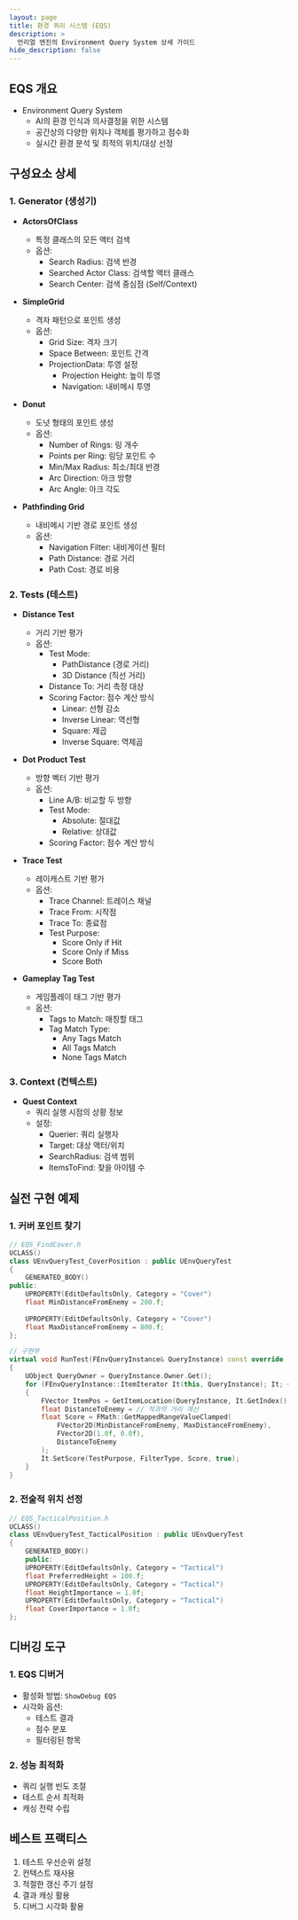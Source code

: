 ```yaml
---
layout: page
title: 환경 쿼리 시스템 (EQS)
description: >
  언리얼 엔진의 Environment Query System 상세 가이드
hide_description: false
---
```



## EQS 개요
* Environment Query System
  * AI의 환경 인식과 의사결정을 위한 시스템
  * 공간상의 다양한 위치나 객체를 평가하고 점수화
  * 실시간 환경 분석 및 최적의 위치/대상 선정

## 구성요소 상세

### 1. Generator (생성기)
* **ActorsOfClass**
  * 특정 클래스의 모든 액터 검색
  * 옵션:
    * Search Radius: 검색 반경
    * Searched Actor Class: 검색할 액터 클래스
    * Search Center: 검색 중심점 (Self/Context)

* **SimpleGrid**
  * 격자 패턴으로 포인트 생성
  * 옵션:
    * Grid Size: 격자 크기
    * Space Between: 포인트 간격
    * ProjectionData: 투영 설정
      * Projection Height: 높이 투영
      * Navigation: 내비메시 투영

* **Donut**
  * 도넛 형태의 포인트 생성
  * 옵션:
    * Number of Rings: 링 개수
    * Points per Ring: 링당 포인트 수
    * Min/Max Radius: 최소/최대 반경
    * Arc Direction: 아크 방향
    * Arc Angle: 아크 각도

* **Pathfinding Grid**
  * 내비메시 기반 경로 포인트 생성
  * 옵션:
    * Navigation Filter: 내비게이션 필터
    * Path Distance: 경로 거리
    * Path Cost: 경로 비용

### 2. Tests (테스트)

* **Distance Test**
  * 거리 기반 평가
  * 옵션:
    * Test Mode: 
      * PathDistance (경로 거리)
      * 3D Distance (직선 거리)
    * Distance To: 거리 측정 대상
    * Scoring Factor: 점수 계산 방식
      * Linear: 선형 감소
      * Inverse Linear: 역선형
      * Square: 제곱
      * Inverse Square: 역제곱

* **Dot Product Test**
  * 방향 벡터 기반 평가
  * 옵션:
    * Line A/B: 비교할 두 방향
    * Test Mode: 
      * Absolute: 절대값
      * Relative: 상대값
    * Scoring Factor: 점수 계산 방식

* **Trace Test**
  * 레이캐스트 기반 평가
  * 옵션:
    * Trace Channel: 트레이스 채널
    * Trace From: 시작점
    * Trace To: 종료점
    * Test Purpose: 
      * Score Only if Hit
      * Score Only if Miss
      * Score Both

* **Gameplay Tag Test**
  * 게임플레이 태그 기반 평가
  * 옵션:
    * Tags to Match: 매칭할 태그
    * Tag Match Type: 
      * Any Tags Match
      * All Tags Match
      * None Tags Match

### 3. Context (컨텍스트)

* **Quest Context**
  * 쿼리 실행 시점의 상황 정보
  * 설정:
    * Querier: 쿼리 실행자
    * Target: 대상 액터/위치
    * SearchRadius: 검색 범위
    * ItemsToFind: 찾을 아이템 수

## 실전 구현 예제

### 1. 커버 포인트 찾기 
```cpp
// EQS_FindCover.h
UCLASS()
class UEnvQueryTest_CoverPosition : public UEnvQueryTest
{
    GENERATED_BODY()
public:
    UPROPERTY(EditDefaultsOnly, Category = "Cover")
    float MinDistanceFromEnemy = 200.f;
    
    UPROPERTY(EditDefaultsOnly, Category = "Cover")
    float MaxDistanceFromEnemy = 800.f;
};

// 구현부
virtual void RunTest(FEnvQueryInstance& QueryInstance) const override
{
    UObject QueryOwner = QueryInstance.Owner.Get();
    for (FEnvQueryInstance::ItemIterator It(this, QueryInstance); It; ++It)
    {
        FVector ItemPos = GetItemLocation(QueryInstance, It.GetIndex());
        float DistanceToEnemy = // 적과의 거리 계산
        float Score = FMath::GetMappedRangeValueClamped(
            FVector2D(MinDistanceFromEnemy, MaxDistanceFromEnemy),
            FVector2D(1.0f, 0.0f),
            DistanceToEnemy
        );
        It.SetScore(TestPurpose, FilterType, Score, true);
    }
}
```
### 2. 전술적 위치 선정
```cpp
// EQS_TacticalPosition.h
UCLASS()
class UEnvQueryTest_TacticalPosition : public UEnvQueryTest
{
    GENERATED_BODY()
    public:
    UPROPERTY(EditDefaultsOnly, Category = "Tactical")
    float PreferredHeight = 100.f;
    UPROPERTY(EditDefaultsOnly, Category = "Tactical")
    float HeightImportance = 1.0f;
    UPROPERTY(EditDefaultsOnly, Category = "Tactical")
    float CoverImportance = 1.0f;
};
```
## 디버깅 도구

### 1. EQS 디버거
* 활성화 방법: `ShowDebug EQS`
* 시각화 옵션:
  * 테스트 결과
  * 점수 분포
  * 필터링된 항목

### 2. 성능 최적화
* 쿼리 실행 빈도 조절
* 테스트 순서 최적화
* 캐싱 전략 수립

## 베스트 프랙티스
1. 테스트 우선순위 설정
2. 컨텍스트 재사용
3. 적절한 갱신 주기 설정
4. 결과 캐싱 활용
5. 디버그 시각화 활용